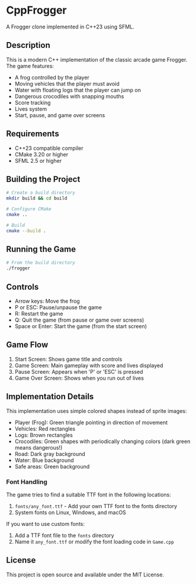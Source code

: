 # CppFrogger

A Frogger clone implemented in C++23 using SFML.

## Description

This is a modern C++ implementation of the classic arcade game Frogger. The game features:

- A frog controlled by the player
- Moving vehicles that the player must avoid
- Water with floating logs that the player can jump on
- Dangerous crocodiles with snapping mouths
- Score tracking
- Lives system
- Start, pause, and game over screens

## Requirements

- C++23 compatible compiler
- CMake 3.20 or higher
- SFML 2.5 or higher

## Building the Project

```bash
# Create a build directory
mkdir build && cd build

# Configure CMake
cmake ..

# Build
cmake --build .
```

## Running the Game

```bash
# From the build directory
./frogger
```

## Controls

- Arrow keys: Move the frog
- P or ESC: Pause/unpause the game
- R: Restart the game
- Q: Quit the game (from pause or game over screens)
- Space or Enter: Start the game (from the start screen)

## Game Flow

1. Start Screen: Shows game title and controls
2. Game Screen: Main gameplay with score and lives displayed
3. Pause Screen: Appears when 'P' or 'ESC' is pressed
4. Game Over Screen: Shows when you run out of lives

## Implementation Details

This implementation uses simple colored shapes instead of sprite images:

- Player (Frog): Green triangle pointing in direction of movement
- Vehicles: Red rectangles
- Logs: Brown rectangles
- Crocodiles: Green shapes with periodically changing colors (dark green means dangerous!)
- Road: Dark gray background
- Water: Blue background
- Safe areas: Green background

### Font Handling

The game tries to find a suitable TTF font in the following locations:

1. `fonts/any_font.ttf` - Add your own TTF font to the fonts directory
2. System fonts on Linux, Windows, and macOS

If you want to use custom fonts:
1. Add a TTF font file to the `fonts` directory
2. Name it `any_font.ttf` or modify the font loading code in `Game.cpp`

## License

This project is open source and available under the MIT License.